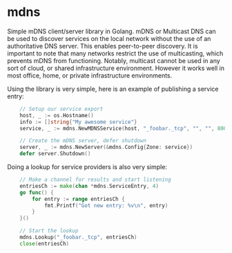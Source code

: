 mdns
====

Simple mDNS client/server library in Golang. mDNS or Multicast DNS can be
used to discover services on the local network without the use of an authoritative
DNS server. This enables peer-to-peer discovery. It is important to note that many
networks restrict the use of multicasting, which prevents mDNS from functioning.
Notably, multicast cannot be used in any sort of cloud, or shared infrastructure
environment. However it works well in most office, home, or private infrastructure
environments.

Using the library is very simple, here is an example of publishing a service entry:

```go
    // Setup our service export
    host, _ := os.Hostname()
    info := []string{"My awesome service"}
    service, _ := mdns.NewMDNSService(host, "_foobar._tcp", "", "", 8000, nil, info)

    // Create the mDNS server, defer shutdown
    server, _ := mdns.NewServer(&mdns.Config{Zone: service})
    defer server.Shutdown()
```

Doing a lookup for service providers is also very simple:

```go
    // Make a channel for results and start listening
    entriesCh := make(chan *mdns.ServiceEntry, 4)
    go func() {
        for entry := range entriesCh {
            fmt.Printf("Got new entry: %v\n", entry)
        }
    }()

    // Start the lookup
    mdns.Lookup("_foobar._tcp", entriesCh)
    close(entriesCh)
```